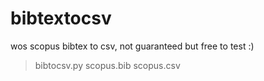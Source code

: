 # bibtextocsv
wos scopus bibtex to csv, not guaranteed but free to test :)

>bibtocsv.py scopus.bib scopus.csv
